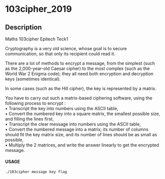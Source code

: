 # 103cipher_2019

## Description
Maths 103cipher Epitech Teck1

Cryptography is a very old science, whose goal is to secure communication, so that only its recipient could
read it.

There are a lot of methods to encrypt a message, from the simplest (such as the 2,000-year-old Caesar
cipher) to the most complex (such as the World War 2 Enigma code); they all need both encryption and
decryption keys (sometimes identical).

In some cases (such as the Hill cipher), the key is represented by a matrix.

You have to carry out such a matrix-based ciphering software, using the following process to encrypt :  
• Transcript the key into numbers using the ASCII table,  
• Convert the numbered key into a square matrix, the smallest possible size, and filling the lines first,  
• Transcript the clear message into numbers using the ASCII table,  
• Convert the numbered message into a matrix; its number of columns should fit the key matrix size,
and its number of lines should be as small as possible,  
• Multiply the 2 matrices, and write the answer linearly to get the encrypted message.  

#### USAGE
    ./103cipher message key flag